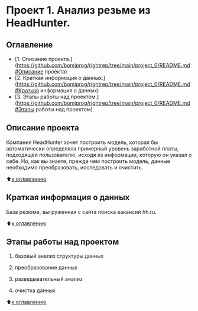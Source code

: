 # Проект 1. Анализ резьме из HeadHunter.

## Оглавление
* [1. Описание проекта.](https://github.com/bomjprog/rightrep/tree/main/project_0/README.md#Описание проекта)
* [2. Краткая информация о данных.](https://github.com/bomjprog/rightrep/tree/main/project_0/README.md#Краткая информация о данных)
* [3. Этапы работы над проектом.](https://github.com/bomjprog/rightrep/tree/main/project_0/README.md#Этапы работы над проектом)

## Описание проекта
Компания HeadHunter хочет построить модель, которая бы автоматически определяла примерный уровень заработной платы, подходящей пользователю, исходя из информации, которую он указал о себе. Но, как вы знаете, прежде чем построить модель, данные необходимо преобразовать, исследовать и очистить.

:arrow_up:[к оглавлению](https://github.com/bomjprog/rightrep/tree/main/project_0/README.md#Оглавление)

## Краткая информация о данных
База резюме, выгруженная с сайта поиска вакансий hh.ru.

:arrow_up:[к оглавлению](https://github.com/bomjprog/rightrep/tree/main/project_0/README.md#Оглавление)

## Этапы работы над проектом
1. базовый анализ структуры данных

2. преобразование данных

3. разведывательный анализ

4. очистка данных

:arrow_up:[к оглавлению](https://github.com/bomjprog/rightrep/tree/main/project_0/README.md#Оглавление)
